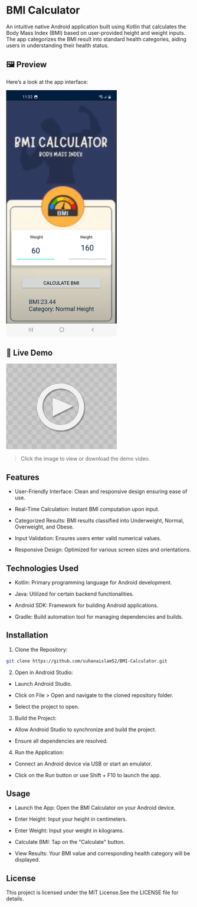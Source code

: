 # BMI Calculator
An intuitive native Android application built using Kotlin that calculates the Body Mass Index (BMI) based on user-provided height and weight inputs. The app categorizes the BMI result into standard health categories, aiding users in understanding their health status.


## 🖼️ Preview

Here’s a look at the app interface:

<img src="https://github.com/suhanaislam52/BMI-Calculator/raw/main/screenshots/Screenshot_20250524_232211.png" alt="App Screenshot" width="300"/>



## 🎥 Live Demo

<a href="https://github.com/suhanaislam52/BMI-Calculator/raw/main/screenshots/Screen_recording_20250524_234635.mp4">
  <img src="https://github.com/suhanaislam52/BMI-Calculator/raw/main/screenshots/demo_thumbnail_with_play.PNG" alt="Watch the demo" width="300" />
</a>

> Click the image to view or download the demo video.


## Features
- User-Friendly Interface: Clean and responsive design ensuring ease of use.

- Real-Time Calculation: Instant BMI computation upon input.

- Categorized Results: BMI results classified into Underweight, Normal, Overweight, and Obese.

- Input Validation: Ensures users enter valid numerical values.

- Responsive Design: Optimized for various screen sizes and orientations.

## Technologies Used
- Kotlin: Primary programming language for Android development.

- Java: Utilized for certain backend functionalities.

- Android SDK: Framework for building Android applications.

- Gradle: Build automation tool for managing dependencies and builds.

## Installation
1. Clone the Repository:

```bash
git clone https://github.com/suhanaislam52/BMI-Calculator.git
```

2. Open in Android Studio:

- Launch Android Studio.

- Click on File > Open and navigate to the cloned repository folder.

- Select the project to open.

3. Build the Project:

- Allow Android Studio to synchronize and build the project.

- Ensure all dependencies are resolved.

4. Run the Application:
   
- Connect an Android device via USB or start an emulator.

- Click on the Run button or use Shift + F10 to launch the app.

## Usage
- Launch the App: Open the BMI Calculator on your Android device.

- Enter Height: Input your height in centimeters.

- Enter Weight: Input your weight in kilograms.

- Calculate BMI: Tap on the "Calculate" button.

- View Results: Your BMI value and corresponding health category will be displayed.


## License
This project is licensed under the MIT License.See the LICENSE file for details.


